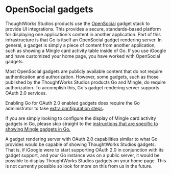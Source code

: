 # OpenSocial gadgets

ThoughtWorks Studios products use the [OpenSocial](http://www.opensocial.org/) gadget stack to provide UI integrations. This provides a secure, standards-based platform for displaying one application's content in another application. Part of this infrastructure is that Go is itself an OpenSocial gadget rendering server. In general, a gadget is simply a piece of content from another application, such as showing a Mingle card activity table inside of Go. If you use iGoogle and have customized your home page, you have worked with OpenSocial gadgets.

Most OpenSocial gadgets are publicly available content that do not require authentication and authorization. However, some gadgets, such as those published by the ThoughtWorks Studios products Go and Mingle, do require authorization. To accomplish this, Go's gadget rendering server supports OAuth 2.0 services.

Enabling Go for OAuth 2.0 enabled gadgets does require the Go administrator to take [extra configuration steps](../integration/mingle_in_go.md).

If you are simply looking to configure the display of Mingle card activity gadgets in Go, please skip straight to the [instructions that are specific to showing Mingle gadgets in Go.](../integration/mingle_in_go.md)

A gadget rendering server with OAuth 2.0 capabilities similar to what Go provides would be capable of showing ThoughtWorks Studios gadgets. That is, if iGoogle were to start supporting OAuth 2.0 in conjunction with its gadget support, and your Go instance was on a public server, it would be possible to display ThoughtWorks Studios gadgets on your home page. This is not currently possible so look for more on this from us in the future.